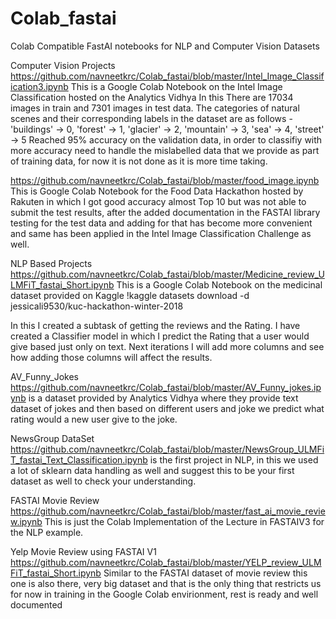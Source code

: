 # Colab_fastai
Colab Compatible FastAI notebooks for NLP and Computer Vision Datasets

Computer Vision Projects
https://github.com/navneetkrc/Colab_fastai/blob/master/Intel_Image_Classification3.ipynb
This is a Google Colab Notebook on the Intel Image Classification hosted on the Analytics Vidhya
In this There are 17034 images in train and 7301 images in test data.
The categories of natural scenes and their corresponding labels in the dataset are as follows -
'buildings' -> 0,
'forest' -> 1,
'glacier' -> 2,
'mountain' -> 3,
'sea' -> 4,
'street' -> 5
Reached 95% accuracy on the validation data, in order to classifiy with more accuracy need to handle the mislabelled data that we provide as part of training data, for now it is not done as it is more time taking.

https://github.com/navneetkrc/Colab_fastai/blob/master/food_image.ipynb
This is Google Colab Notebook for the Food Data Hackathon hosted by Rakuten in which I got good accuracy almost Top 10 but was not able to submit the test results, after the added documentation in the FASTAI library testing for the test data and adding for that has become more convenient and same has been applied in the Intel Image Classification Challenge as well.

NLP Based Projects
https://github.com/navneetkrc/Colab_fastai/blob/master/Medicine_review_ULMFiT_fastai_Short.ipynb
This is a Google Colab Notebook on the medicinal dataset provided on Kaggle
!kaggle datasets download -d jessicali9530/kuc-hackathon-winter-2018

In this I created a subtask of getting the reviews and the Rating. I have created a Classifier model in which I predict the Rating that a user would give based just only on text.
Next iterations I will add more columns and see how adding those columns will affect the results.

AV_Funny_Jokes
https://github.com/navneetkrc/Colab_fastai/blob/master/AV_Funny_jokes.ipynb
is a dataset provided by Analytics Vidhya where they provide text dataset of jokes and then based on different users and joke we predict what rating would a new user give to the joke.

NewsGroup DataSet
https://github.com/navneetkrc/Colab_fastai/blob/master/NewsGroup_ULMFiT_fastai_Text_Classification.ipynb
is the first project in NLP, in this we used a lot of sklearn data handling as well and suggest this to be your first dataset as well to check your understanding.

FASTAI Movie Review 
https://github.com/navneetkrc/Colab_fastai/blob/master/fast_ai_movie_review.ipynb
This is just the Colab Implementation of the Lecture in FASTAIV3 for the NLP example.

Yelp Movie Review using FASTAI V1
https://github.com/navneetkrc/Colab_fastai/blob/master/YELP_review_ULMFiT_fastai_Short.ipynb
Similar to the FASTAI dataset of movie review this one is also there, very big dataset and that is the only thing that restricts us for now in training in the Google Colab envirionment, rest is ready and well documented
